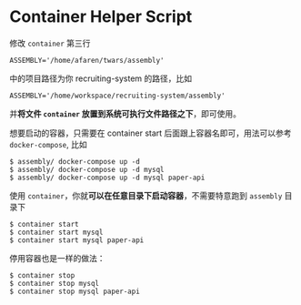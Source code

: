 # Container Helper Script

修改 `container` 第三行
```
ASSEMBLY='/home/afaren/twars/assembly'
``` 
中的项目路径为你 recruiting-system 的路径，比如
```
ASSEMBLY='/home/workspace/recruiting-system/assembly'
```

并**将文件 `container` 放置到系统可执行文件路径之下**，即可使用。


想要启动的容器，只需要在 container start 后面跟上容器名即可，用法可以参考 `docker-compose`, 比如
```
$ assembly/ docker-compose up -d
$ assembly/ docker-compose up -d mysql 
$ assembly/ docker-compose up -d mysql paper-api 
```

使用 `container`，你就**可以在任意目录下启动容器**，不需要特意跑到 `assembly` 目录下

```
$ container start			
$ container start mysql  
$ container start mysql paper-api 

```

停用容器也是一样的做法：
```
$ container stop		
$ container stop mysql  
$ container stop mysql paper-api 

````
